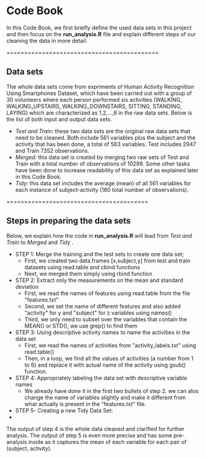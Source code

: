 # Code Book
In this Code Book, we first briefly define the used data sets in this project and then focus on the __run_analysis.R__ file and explain different steps of our cleaning the data in more detail.

===========================================
## Data sets 
The whole data sets come from expriments of Human Activity Recognition Using Smartphones Dataset, which have been carried out with a group of 30 volunteers where each person performed six activities (WALKING, WALKING_UPSTAIRS, WALKING_DOWNSTAIRS, SITTING, STANDING, LAYING) which are characterized as 1,2,...,6 in the raw data sets. Below is the list of both input and output data sets.

* _Test and Train_: these two data sets are the original raw data sets that need to be cleaned. Both include 561 variables plus the subject and the activity that has been done, a total of 563 variables. Test includes 2947 and Train 7352 observations. 
* _Merged_: this data set is created by merging two raw sets of Test and Train with a total number of observations of 10299. Some other tasks have been done to increase readability of this data set as explained later in this Code Book. 
* _Tidy_: this data set includes the average (mean) of all 561 variables for each instance of subject-activity (180 total number of observations).

========================================
## Steps in preparing the data sets

Below, we explain how the code in __run_analysis.R__ will lead from _Test and Train_ to _Merged_ and _Tidy_ . 
* STEP 1: Merge the training and the test sets to create one data set; 
  * First, we created two data.frames [x,subject,y] from test and train datasets using read.table and cbind functions
  * Next, we merged them simply using rbind function
* STEP 2: Extract only the measurements on the mean and standard deviation 
  * First, we read the names of features using read.table from the file "features.txt"
  * Second, we set the name of different features and also added "activity" for y and "subject" for z variables using names()
  * Third, we only need to subset over the variables that contain the MEAN() or STD(), we use grep() to find them
* STEP 3: Using descriptive activity names to name the activities in the data set
  * First, we read the names of activities from "activity_labels.txt" using read.table()
  * Then, in a loop, we find all the values of activities (a number from 1 to 6) and replace it with actual name of the activity using gsub() function.
* STEP 4: Appropriately labeling the data set with descriptive variable names
  * We already have done it in the first two bullets of step 2. we can alos change the name of variables slightly and make it different from what actually is present in the "features.txt" file. 
* STEP 5- Creating a new Tidy Data Set: 
* 

The output of step 4 is the whole data cleaned and clarified for further analysis. 
The output of step 5 is even more precise and has some pre-analysis inside as it captures the mean of each variable for each pair of (subject, activity). 


